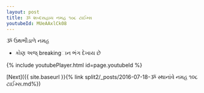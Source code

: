 ```yaml
---
layout: post
title: ૐ શબ્દસહાય નમહ ૧૦૮ ટાઈમ્સ
youtubeId: MUeAAxlCk08
---
```

 
 
 ૐ ઉથભીડાળે નમહ  
 
 -  કોણ અજ્ breakingાન ભંગ દેખાય છે 
 
  
 
  
 
 
 
 
 
 


{% include youtubePlayer.html id=page.youtubeId %}
 
[Next]({{ site.baseurl }}{% link  split2/_posts/2016-07-18-ૐ સ્થાનાંવે નમહ ૧૦૮ ટાઈમ્સ.md%})
 
